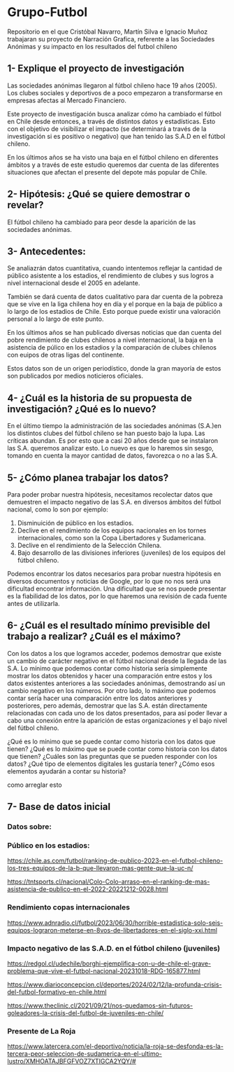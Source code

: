 # Grupo-Futbol
Repositorio en el que Cristóbal Navarro, Martín Silva e Ignacio Muñoz trabajaran su proyecto de Narración Grafica, referente a las Sociedades Anónimas y su impacto en los resultados del futbol chileno

## 1- Explique el proyecto de investigación

Las sociedades anónimas llegaron al fútbol chileno hace 19 años (2005). Los clubes sociales y deportivos de a poco empezaron a transformarse en empresas afectas al Mercado Financiero. 

Este proyecto de investigación busca analizar cómo ha cambiado el fútbol en Chile desde entonces, a través de distintos datos y estadísticas. Esto con el objetivo de visibilizar el impacto (se determinará a través de la investigación si es positivo o negativo) que han tenido las S.A.D en el fútbol chileno.

En los últimos años se ha visto una baja en el fútbol chileno en diferentes ámbitos y a través de este estudio queremos dar cuenta de las diferentes situaciones que afectan el presente del depote más popular de Chile.

## 2- Hipótesis: ¿Qué se quiere demostrar o revelar?

El fútbol chileno ha cambiado para peor desde la aparición de las sociedades anónimas.

## 3- Antecedentes:

Se analiazrán datos cuantitativa, cuando intentemos reflejar la cantidad de público asistente a los estadios, el rendimiento de clubes y sus logros a nivel internacional desde el 2005 en adelante.

También se dará cuenta de datos cualitativo para dar cuenta de la pobreza que se vive en la liga chilena hoy en día y el porque en la baja de público a lo largo de los estadios de Chile. Esto porque puede existir una valoración personal a lo largo de este punto.

En los últimos años se han publicado diversas noticias que dan cuenta del pobre rendimiento de clubes chilenos a nivel internacional, la baja en la asistencia de púlico en los estadios y la comparación de clubes chilenos con euipos de otras ligas del continente.

Estos datos son de un origen periodístico, donde la gran mayoría de estos son publicados por medios noticieros oficiales.

## 4- ¿Cuál es la historia de su propuesta de investigación? ¿Qué es lo nuevo?

En el último tiempo la administración de las sociedades anónimas (S.A.)en los distintos clubes del fútbol chileno se han puesto bajo la lupa. Las críticas abundan. Es por esto que a casi 20 años desde que se instalaron las S.A. queremos analizar esto. Lo nuevo es que lo haremos sin sesgo, tomando en cuenta la mayor cantidad de datos, favorezca o no a las S.A.

## 5- ¿Cómo planea trabajar los datos?

Para poder probar nuestra hipótesis, necesitamos recolectar datos que demuestren el impacto negativo de las S.A. en diversos ámbitos del fútbol nacional, como lo son por ejemplo:

1. Disminuición de público en los estadios.
2. Declive en el rendimiento de los equipos nacionales en los tornes internacionales, como son la Copa Libertadores y Sudamericana.
3. Declive en el rendimiento de la Selección Chilena.
4. Bajo desarrollo de las divisiones inferiores (juveniles) de los equipos del fútbol chileno.

Podemos encontrar los datos necesarios para probar nuestra hipótesis en diversos documentos y noticias de Google, por lo que no nos será una dificultad encontrar información. Una dificultad que se nos puede presentar es la fiabilidad de los datos, por lo que haremos una revisión de cada fuente antes de utilizarla.

## 6- ¿Cuál es el resultado mínimo previsible del trabajo a realizar? ¿Cuál es el máximo?

Con los datos a los que logramos acceder, podemos demostrar que existe un cambio de carácter negativo en el fútbol nacional desde la llegada de las S.A. Lo mínimo que podemos contar como historia sería simplemente mostrar los datos obtenidos y hacer una comparación entre estos y los datos existentes anteriores a las sociedades anónimas, demostrando así un cambio negativo en los números. Por otro lado, lo máximo que podemos contar sería hacer una comparación entre los datos anteriores y posteriores, pero además, demostrar que las S.A. están directamente relacionadas con cada uno de los datos presentados, para así poder llevar a cabo una conexión entre la aparición de estas organizaciones y el bajo nivel del fútbol chileno.  

¿Qué es lo mínimo que se puede contar como historia con los datos que tienen?
¿Qué es lo máximo que se puede contar como historia con los datos que tienen?
¿Cuáles son las preguntas que se pueden responder con los datos?
¿Qué tipo de elementos digitales les gustaría tener?
¿Cómo esos elementos ayudarán a contar su historia?

como arreglar esto

## 7- Base de datos inicial

### Datos sobre:

### Público en los estadios:

https://chile.as.com/futbol/ranking-de-publico-2023-en-el-futbol-chileno-los-tres-equipos-de-la-b-que-llevaron-mas-gente-que-la-uc-n/

https://tntsports.cl/nacional/Colo-Colo-arraso-en-el-ranking-de-mas-asistencia-de-publico-en-el-2022-20221212-0028.html

### Rendimiento copas internacionales

https://www.adnradio.cl/futbol/2023/06/30/horrible-estadistica-solo-seis-equipos-lograron-meterse-en-8vos-de-libertadores-en-el-siglo-xxi.html

### Impacto negativo de las S.A.D. en el fútbol chileno (juveniles)

https://redgol.cl/udechile/borghi-ejemplifica-con-u-de-chile-el-grave-problema-que-vive-el-futbol-nacional-20231018-RDG-165877.html 

https://www.diarioconcepcion.cl/deportes/2024/02/12/la-profunda-crisis-del-futbol-formativo-en-chile.html

https://www.theclinic.cl/2021/09/21/nos-quedamos-sin-futuros-goleadores-la-crisis-del-futbol-de-juveniles-en-chile/

### Presente de La Roja 

https://www.latercera.com/el-deportivo/noticia/la-roja-se-desfonda-es-la-tercera-peor-seleccion-de-sudamerica-en-el-ultimo-lustro/XMHOATAJBFGFVOZ7XTIGCA2YQY/#


